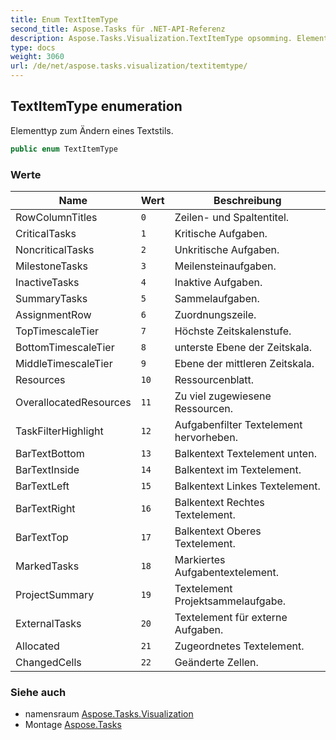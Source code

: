 ```yaml
---
title: Enum TextItemType
second_title: Aspose.Tasks für .NET-API-Referenz
description: Aspose.Tasks.Visualization.TextItemType opsomming. Elementtyp zum Ändern eines Textstils.
type: docs
weight: 3060
url: /de/net/aspose.tasks.visualization/textitemtype/
---
```

## TextItemType enumeration

Elementtyp zum Ändern eines Textstils.

```csharp
public enum TextItemType
```

### Werte

| Name | Wert | Beschreibung |
| --- | --- | --- |
| RowColumnTitles | `0` | Zeilen- und Spaltentitel. |
| CriticalTasks | `1` | Kritische Aufgaben. |
| NoncriticalTasks | `2` | Unkritische Aufgaben. |
| MilestoneTasks | `3` | Meilensteinaufgaben. |
| InactiveTasks | `4` | Inaktive Aufgaben. |
| SummaryTasks | `5` | Sammelaufgaben. |
| AssignmentRow | `6` | Zuordnungszeile. |
| TopTimescaleTier | `7` | Höchste Zeitskalenstufe. |
| BottomTimescaleTier | `8` | unterste Ebene der Zeitskala. |
| MiddleTimescaleTier | `9` | Ebene der mittleren Zeitskala. |
| Resources | `10` | Ressourcenblatt. |
| OverallocatedResources | `11` | Zu viel zugewiesene Ressourcen. |
| TaskFilterHighlight | `12` | Aufgabenfilter Textelement hervorheben. |
| BarTextBottom | `13` | Balkentext Textelement unten. |
| BarTextInside | `14` | Balkentext im Textelement. |
| BarTextLeft | `15` | Balkentext Linkes Textelement. |
| BarTextRight | `16` | Balkentext Rechtes Textelement. |
| BarTextTop | `17` | Balkentext Oberes Textelement. |
| MarkedTasks | `18` | Markiertes Aufgabentextelement. |
| ProjectSummary | `19` | Textelement Projektsammelaufgabe. |
| ExternalTasks | `20` | Textelement für externe Aufgaben. |
| Allocated | `21` | Zugeordnetes Textelement. |
| ChangedCells | `22` | Geänderte Zellen. |

### Siehe auch

* namensraum [Aspose.Tasks.Visualization](../../aspose.tasks.visualization/)
* Montage [Aspose.Tasks](../../)


